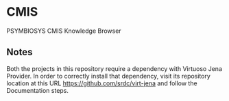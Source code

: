 # CMIS  

PSYMBIOSYS CMIS Knowledge Browser  

## Notes  

Both the projects in this repository require a dependency with Virtuoso Jena Provider. In order to correctly install that dependency, visit its repository location at this URL https://github.com/srdc/virt-jena and follow the Documentation steps.  